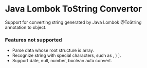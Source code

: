 # Java Lombok ToString Convertor
Support for converting string generated by Java Lombok @ToString annotation to object.

### Features not supported
 - Parse data whose root structure is array.
 - Recognize string with special characters, such as , ) ].
 - Support date, null, number, boolean auto convert.

